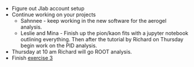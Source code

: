 * Figure out Jlab account setup
* Continue working on your projects
    * Sahnnee -  keep working in the new software for the aerogel analysis.
    * Leslie and Mina - Finish up the pion/kaon fits with a jupyter notebook outlining everything. Then after the tutorial by Richard on Thursday begin work on the PID analysis. 
* Thursday at 10 am Richard will go ROOT analysis.
* Finish [exercise 3](python_tutorial_3.ipynb)